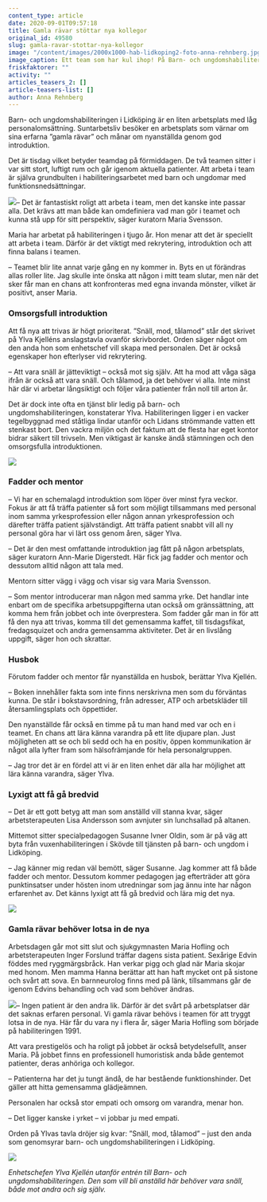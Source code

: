 ```yaml
---
content_type: article
date: 2020-09-01T09:57:18
title: Gamla rävar stöttar nya kollegor
original_id: 49580
slug: gamla-ravar-stottar-nya-kollegor
image: "/content/images/2000x1000-hab-lidkoping2-foto-anna-rehnberg.jpg"
image_caption: Ett team som har kul ihop! På Barn- och ungdomshabiliteringen i Lidköping tar man hand om varandra, och alldeles särskilt om de nyanställda. En bra introduktion är viktig för att kunna jobba bra ihop, menar de.
friskfaktorer: ""
activity: ""
articles_teasers_2: []
article-teasers-list: []
author: Anna Rehnberg
---
```


Barn- och ungdomshabiliteringen i Lidköping är en liten arbetsplats med låg personalomsättning. Suntarbetsliv besöker en arbetsplats som värnar om sina erfarna ”gamla rävar” och månar om nyanställda genom god introduktion.

Det är tisdag vilket betyder teamdag på förmiddagen. De två teamen sitter i var sitt stort, luftigt rum och går igenom aktuella patienter. Att arbeta i team är själva grundbulten i habiliteringsarbetet med barn och ungdomar med funktionsnedsättningar.

[![](https://www.suntarbetsliv.se/wp-content/uploads/2020/08/200x220-maria-svensson-foto-anna-rehnberg.jpg)](https://www.suntarbetsliv.se/wp-content/uploads/2020/08/200x220-maria-svensson-foto-anna-rehnberg.jpg)– Det är fantastiskt roligt att arbeta i team, men det kanske inte passar alla. Det krävs att man både kan omdefiniera vad man gör i teamet och kunna stå upp för sitt perspektiv, säger kuratorn Maria Svensson.

Maria har arbetat på habiliteringen i tjugo år. Hon menar att det är speciellt att arbeta i team. Därför är det viktigt med rekrytering, introduktion och att finna balans i teamen.

– Teamet blir lite annat varje gång en ny kommer in. Byts en ut förändras allas roller lite. Jag skulle inte önska att någon i mitt team slutar, men när det sker får man en chans att konfronteras med egna invanda mönster, vilket är positivt, anser Maria.

### Omsorgsfull introduktion

Att få nya att trivas är högt prioriterat. ”Snäll, mod, tålamod” står det skrivet på Ylva Kjelléns anslagstavla ovanför skrivbordet. Orden säger något om den anda hon som enhetschef vill skapa med personalen. Det är också egenskaper hon efterlyser vid rekrytering.

– Att vara snäll är jätteviktigt – också mot sig själv. Att ha mod att våga säga ifrån är också att vara snäll. Och tålamod, ja det behöver vi alla. Inte minst här där vi arbetar långsiktigt och följer våra patienter från noll till arton år.

Det är dock inte ofta en tjänst blir ledig på barn- och ungdomshabiliteringen, konstaterar Ylva. Habiliteringen ligger i en vacker tegelbyggnad med ståtliga lindar utanför och Lidans strömmande vatten ett stenkast bort. Den vackra miljön och det faktum att de flesta har eget kontor bidrar säkert till trivseln. Men viktigast är kanske ändå stämningen och den omsorgsfulla introduktionen.

[![](https://www.suntarbetsliv.se/wp-content/uploads/2020/08/750x400-teammote-hab-lidkoping-foto-anna-rehnberg.jpg)](https://www.suntarbetsliv.se/wp-content/uploads/2020/08/750x400-teammote-hab-lidkoping-foto-anna-rehnberg.jpg)

### Fadder och mentor

– Vi har en schemalagd introduktion som löper över minst fyra veckor. Fokus är att få träffa patienter så fort som möjligt tillsammans med personal inom samma yrkesprofession eller någon annan yrkesprofession och därefter träffa patient självständigt. Att träffa patient snabbt vill all ny personal göra har vi lärt oss genom åren, säger Ylva.

– Det är den mest omfattande introduktion jag fått på någon arbetsplats, säger kuratorn Ann-Marie Digerstedt. Här fick jag fadder och mentor och dessutom alltid någon att tala med.

Mentorn sitter vägg i vägg och visar sig vara Maria Svensson.

– Som mentor introducerar man någon med samma yrke. Det handlar inte enbart om de specifika arbetsuppgifterna utan också om gränssättning, att komma hem från jobbet och inte överprestera. Som fadder går man in för att få den nya att trivas, komma till det gemensamma kaffet, till tisdagsfikat, fredagsquizet och andra gemensamma aktiviteter. Det är en livslång uppgift, säger hon och skrattar.

### Husbok

Förutom fadder och mentor får nyanställda en husbok, berättar Ylva Kjellén.

– Boken innehåller fakta som inte finns nerskrivna men som du förväntas kunna. De står i bokstavsordning, från adresser, ATP och arbetskläder till återsamlingsplats och öppettider.

Den nyanställde får också en timme på tu man hand med var och en i teamet. En chans att lära känna varandra på ett lite djupare plan. Just möjligheten att se och bli sedd och ha en positiv, öppen kommunikation är något alla lyfter fram som hälsofrämjande för hela personalgruppen.

– Jag tror det är en fördel att vi är en liten enhet där alla har möjlighet att lära känna varandra, säger Ylva.

### Lyxigt att få gå bredvid

– Det är ett gott betyg att man som anställd vill stanna kvar, säger arbetsterapeuten Lisa Andersson som avnjuter sin lunchsallad på altanen.

Mittemot sitter specialpedagogen Susanne Ivner Oldin, som är på väg att byta från vuxenhabiliteringen i Skövde till tjänsten på barn- och ungdom i Lidköping.

– Jag känner mig redan väl bemött, säger Susanne. Jag kommer att få både fadder och mentor. Dessutom kommer pedagogen jag efterträder att göra punktinsatser under hösten inom utredningar som jag ännu inte har någon erfarenhet av. Det känns lyxigt att få gå bredvid och lära mig det nya.

[![](https://www.suntarbetsliv.se/wp-content/uploads/2020/08/750x400-susanne-ivner-oldin-lisa-andersson-foto-anna-rehnberg.jpg)](https://www.suntarbetsliv.se/wp-content/uploads/2020/08/750x400-susanne-ivner-oldin-lisa-andersson-foto-anna-rehnberg.jpg)

### Gamla rävar behöver lotsa in de nya

Arbetsdagen går mot sitt slut och sjukgymnasten Maria Hofling och arbetsterapeuten Inger Forslund träffar dagens sista patient. Sexårige Edvin föddes med ryggmärgsbråck. Han verkar pigg och glad när Maria skojar med honom. Men mamma Hanna berättar att han haft mycket ont på sistone och svårt att sova. En barnneurolog finns med på länk, tillsammans går de igenom Edvins behandling och vad som behöver ändras.

[![](https://www.suntarbetsliv.se/wp-content/uploads/2020/08/200x220-maria-hovling-foto-anna-rehnberg.jpg)](https://www.suntarbetsliv.se/wp-content/uploads/2020/08/200x220-maria-hovling-foto-anna-rehnberg.jpg)– Ingen patient är den andra lik. Därför är det svårt på arbetsplatser där det saknas erfaren personal. Vi gamla rävar behövs i teamen för att tryggt lotsa in de nya. Här får du vara ny i flera år, säger Maria Hofling som började på habiliteringen 1991.

Att vara prestigelös och ha roligt på jobbet är också betydelsefullt, anser Maria. På jobbet finns en professionell humoristisk anda både gentemot patienter, deras anhöriga och kollegor.

– Patienterna har det ju tungt ändå, de har bestående funktionshinder. Det gäller att hitta gemensamma glädjeämnen.

Personalen har också stor empati och omsorg om varandra, menar hon.

– Det ligger kanske i yrket – vi jobbar ju med empati.

Orden på Ylvas tavla dröjer sig kvar: ”Snäll, mod, tålamod” – just den anda som genomsyrar barn- och ungdomshabiliteringen i Lidköping.

[![](https://www.suntarbetsliv.se/wp-content/uploads/2020/08/750x400-ylva-kjellen-foto-anna-rehnberg.jpg)](https://www.suntarbetsliv.se/wp-content/uploads/2020/08/750x400-ylva-kjellen-foto-anna-rehnberg.jpg)

_Enhetschefen Ylva Kjellén utanför entrén till Barn- och ungdomshabiliteringen. Den som vill bli anställd här behöver vara snäll, både mot andra och sig själv._

